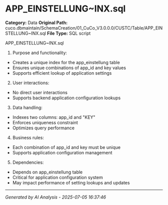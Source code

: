 # APP_EINSTELLUNG~INX.sql

**Category:** Data
**Original Path:** cuco.dbmaintain/SchemaCreation/01_CuCo_V3.0.0.0/CUSTC/Table/APP_EINSTELLUNG~INX.sql
**File Type:** SQL script

APP_EINSTELLUNG~INX.sql
1. Purpose and functionality:
- Creates a unique index for the app_einstellung table
- Ensures unique combinations of app_id and key values
- Supports efficient lookup of application settings

2. User interactions:
- No direct user interactions
- Supports backend application configuration lookups

3. Data handling:
- Indexes two columns: app_id and "KEY"
- Enforces uniqueness constraint
- Optimizes query performance

4. Business rules:
- Each combination of app_id and key must be unique
- Supports application configuration management

5. Dependencies:
- Depends on app_einstellung table
- Critical for application configuration system
- May impact performance of setting lookups and updates

---
*Generated by AI Analysis - 2025-07-05 16:37:46*
